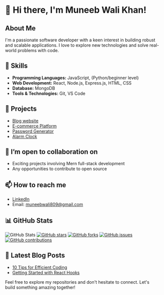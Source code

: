 # 👋 Hi there, I'm Muneeb Wali Khan!

## About Me
I'm a passionate software developer with a keen interest in building robust and scalable applications. I love to explore new technologies and solve real-world problems with code.

## 🔧 Skills
- **Programming Languages:** JavaScript, (Python/beginner level)
- **Web Development:** React, Node.js, Express.js, HTML, CSS
- **Database:** MongoDB
- **Tools & Technologies:** Git, VS Code

## 🚀 Projects
- [Blog website ](https://github.com/MuneebWaliKhan09/personal-Blog)
- [E-commerce Platform](https://github.com/MuneebWaliKhan09/ecommerce-muneeb)
- [Password Generator](https://github.com/MuneebWaliKhan09/Password-generator)
- [Alarm Clock](https://github.com/MuneebWaliKhan09/Alarm-clock)

## 👀 I’m open to collaboration on
- Exciting projects involving Mern full-stack development
- Any opportunities to contribute to open source

## 📫 How to reach me
- [LinkedIn](www.linkedin.com/in/muneeb-wali-khan)
- Email: muneebwali809@gmail.com

## 📊 GitHub Stats
![GitHub Stats](https://github-readme-stats.vercel.app/api?username=MuneebWaliKhan09&show_icons=true&theme=dark)
[![GitHub stars](https://img.shields.io/github/stars/MuneebWaliKhan09?style=social)](https://github.com/MuneebWaliKhan09)
[![GitHub forks](https://img.shields.io/github/forks/MuneebWaliKhan09/project-management-app?style=social)](https://github.com/MuneebWaliKhan09/project-management-app)
[![GitHub issues](https://img.shields.io/github/issues/MuneebWaliKhan09/e-commerce-platform)](https://github.com/MuneebWaliKhan09/e-commerce-platform/issues)
[![GitHub contributions](https://img.shields.io/github/contributors/MuneebWaliKhan09/personal-portfolio)](https://github.com/MuneebWaliKhan09/personal-portfolio/graphs/contributors)


## 📝 Latest Blog Posts
- [10 Tips for Efficient Coding]("soon")
- [Getting Started with React Hooks]("soon")

Feel free to explore my repositories and don't hesitate to connect. Let's build something amazing together!
